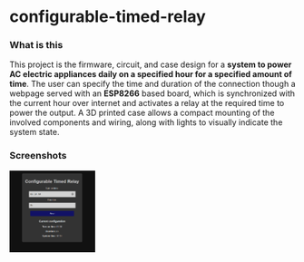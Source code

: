 # configurable-timed-relay

### What is this

This project is the firmware, circuit, and case design for a **system to power AC electric appliances daily on a specified hour for a specified amount of time**. The user can specify the time and duration of the connection though a webpage served with an **ESP8266** based board, which is synchronized with the current hour over internet and activates a relay at the required time to power the output. A 3D printed case allows a compact mounting of the involved components and wiring, along with lights to visually indicate the system state.

### Screenshots

<img src="example.png" height="30%" width="30%">
